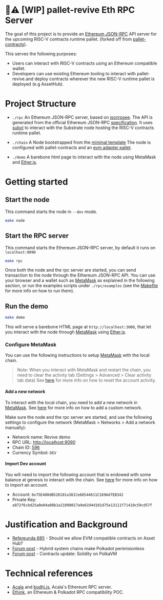 # 🚧⚠️ [WIP] pallet-revive Eth RPC Server

The goal of this project is to provide an [Ethereum JSON-RPC](https://ethereum.org/en/developers/docs/apis/json-rpc/) API server for the upcoming RISC-V contracts runtime pallet. (forked off from [pallet-contracts](https://github.com/paritytech/polkadot-sdk/tree/master/substrate/frame/contracts)).

This serves the following purposes:

- Users can interact with RISC-V contracts using an Ethereum compatible wallet.
- Developers can use existing Ethereum tooling to interact with pallet-revive.and deploy contracts wherever the new RISC-V runtime pallet is deployed (e.g AssetHub).

# Project Structure

- `./rpc`
  An Ethereum JSON-RPC server, based on [jsonrpsee](https://github.com/paritytech/jsonrpsee).
  The API is generated from the official Ethereum JSON-RPC [specification](https://github.com/ethereum/execution-apis).
  It uses [subxt](https://github.com/paritytech/subxt) to interact with the Substrate node hosting the RISC-V contracts runtime pallet.

- `./chain`
  A Node bootstrapped from the [minimal template](https://github.com/paritytech/polkadot-sdk/tree/master/templates/minimal)
  The node is configured with pallet-contracts and an [evm adapter pallet](./chain/pallet-contracts-evm).

- `./demo`
  A barebone html page to interact with the node using MetaMask and [Ether.js](https://github.com/ethers-io/ethers.js).

# Getting started

## Start the node

This command starts the node in `--dev` mode.

```bash
make node
```

## Start the RPC server

This command starts the Ethereum JSON-RPC server, by default it runs on `localhost:9090`

```bash
make rpc
```

Once both the node and the rpc server are started, you can send transaction to the node through the Ethereum JSON-RPC API.
You can use your browser and a wallet such as [MetaMask](https://metamask.io) as explained in the following section, or run the examples scripts under `./rpc/examples` (see the [Makefile](./Makefile) for more info on how to run them).

## Run the demo

```bash
make demo
```

This will serve a barebone HTML page at `http://localhost:3000`, that let you interact with the node through [MetaMask](https://metamask.io) using [Ether.js](https://github.com/ethers-io/ethers.js).

### Configure MetaMask

You can use the following instructions to setup [MetaMask](https://metamask.io) with the local chain.

> Note: When you interact with MetaMask and restart the chain, you need to clear the activity tab (Settings > Advanced > Clear activity tab data)
> See [here](https://support.metamask.io/managing-my-wallet/resetting-deleting-and-restoring/how-to-clear-your-account-activity-reset-account) for more info on how to reset the account activity.

#### Add a new network

To interact with the local chain, you need to add a new network in [MetaMask](https://metamask.io).
See [here](https://support.metamask.io/networks-and-sidechains/managing-networks/how-to-add-a-custom-network-rpc/#adding-a-network-manually) for more info on how to add a custom network.

Make sure the node and the rpc server are started, and use the following settings to configure the network (MetaMask > Networks > Add a network manually):
  
- Network name: Revive demo
- RPC URL: <http://localhost:9090>
- Chain ID: [596](https://github.com/paritytech/revive-ethereum-rpc/blob/main/chain/runtime/src/lib.rs?plain=1#L198)
- Currency Symbol: `DEV`

#### Import Dev account

You will need to import the following account that is endowed with some balance at genesis to interact with the chain.
See [here](https://support.metamask.io/managing-my-wallet/accounts-and-addresses/how-to-import-an-account/) for more info on how to import an account.

- Account: `0x75E480dB528101a381Ce68544611C169Ad7EB342`
- Private Key: `a872f6cbd25a0e04a08b1e21098017a9e6194d101d75e13111f71410c59cd57f`

# Justification and Background

- [Refereunda 885](https://polkadot.polkassembly.io/referenda/885) - Should we allow EVM compatible contracts on Asset Hub?
- [Forum post](https://forum.polkadot.network/t/hybrid-system-chains-make-polkadot-permissionless/7089) - Hybrid system chains make Polkadot perimisionless
- [Forum post](https://forum.polkadot.network/t/contracts-update-solidity-on-polkavm/6949) - Contracts update: Solidity on PolkaVM

# Technical references

- [Acala](https://github.com/AcalaNetwork/Acala) and [bodhi.js](https://github.com/AcalaNetwork/bodhi.js), Acala's Ethereum RPC server.
- [Ethink](https://github.com/agryaznov/ethink), an Ethereum & Polkadot RPC compatibility POC.
